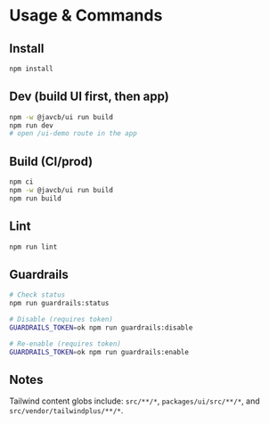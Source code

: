 # Usage & Commands

## Install
```bash
npm install
```

## Dev (build UI first, then app)
```bash
npm -w @javcb/ui run build
npm run dev
# open /ui-demo route in the app
```

## Build (CI/prod)
```bash
npm ci
npm -w @javcb/ui run build
npm run build
```

## Lint
```bash
npm run lint
```

## Guardrails
```bash
# Check status
npm run guardrails:status

# Disable (requires token)
GUARDRAILS_TOKEN=ok npm run guardrails:disable

# Re-enable (requires token)
GUARDRAILS_TOKEN=ok npm run guardrails:enable
```

## Notes

Tailwind content globs include: `src/**/*`, `packages/ui/src/**/*`, and `src/vendor/tailwindplus/**/*`.
